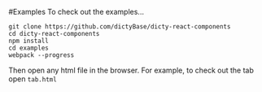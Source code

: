 #Examples
To check out the examples...

```shell
git clone https://github.com/dictyBase/dicty-react-components
cd dicty-react-components
npm install
cd examples
webpack --progress
```

Then open any html file in the browser. For example, to check out the tab open
```tab.html```
